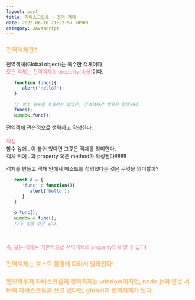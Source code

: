 ```yaml
---
layout: post
title: 자바스크립트 - 전역 객체
date: 2022-06-16 21:22:57 +0900
category: Javascript
---
```

### <span style="color:#febc68;font-weight:bold">전역객체란?</span>
전역객체(Global object)는 특수한 객체이다.  
<span style="color:#f27c88;">모든 객체는 전역객체의 property(속성)</span>이다.

```javascript
   function func(){
      alert('Hello?');
   }

   // 평소 함수를 호출하는 방법은, 전역객체가 생략된 형태이다.
   func();
   window.func();
```
전역객체 관습적으로 생략하고 작성한다.
<br/>
<br/>
<span style="color:#f27c88;">핵심  </span>  
함수 앞에 . 이 붙어 있다면 그것은 객체를 의미한다.   
객체 뒤에 . 과 property 혹은 method가 작성된다!!!!!!!!


객체를 만들고 객체 안에서 메소드를 정의했다는 것은 무엇을 의미할까?  

```javascript
   const a = {
      'func' : function(){
         alert('hello');
      }
   }

   o.func();
   window.o.func();
   //두 실행 값은 같다.
```
<br/>

<span style="color:#f27c88;">즉, 모든 객체는 기본적으로 전역객체의 property임을 알 수 있다!</span> 

### <span style="color:#febc68;font-weight:bold">전역객체는 호스트 환경에 따라서 달라진다! </span> 
### <span style="color:#febc68;font-weight:bold">웹브라우저 자바스크립의 전역객체는 window이지만, node.js와 같은 서버측 자바스크립를 쓰고 있다면, global이 전역객체가 된다.</span>